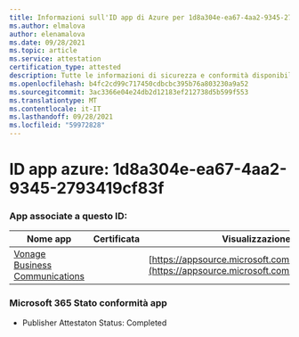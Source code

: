 ```yaml
---
title: Informazioni sull'ID app di Azure per 1d8a304e-ea67-4aa2-9345-2793419cf83f
ms.author: elmalova
author: elenamalova
ms.date: 09/28/2021
ms.topic: article
ms.service: attestation
certification_type: attested
description: Tutte le informazioni di sicurezza e conformità disponibili per 1d8a304e-ea67-4aa2-9345-2793419cf83f.
ms.openlocfilehash: b4fc2cd99c717450cdbcbc395b76a803230a9a52
ms.sourcegitcommit: 3ac3366e04e24db2d12183ef212738d5b599f553
ms.translationtype: MT
ms.contentlocale: it-IT
ms.lasthandoff: 09/28/2021
ms.locfileid: "59972828"
---
```

# <a name="azure-app-id-1d8a304e-ea67-4aa2-9345-2793419cf83f"></a>ID app azure: 1d8a304e-ea67-4aa2-9345-2793419cf83f


### <a name="apps-associated-with-this-id"></a>App associate a questo ID:
| **Nome app** | **Certificata** | **Visualizzazione in AppSource** |
|--------------|---------------|-----------------------|
| [Vonage Business Communications](https://docs.microsoft.com/microsoft-365-app-certification/forward/WA200002988) |  | [https://appsource.microsoft.com/product/office/WA200002988](https://appsource.microsoft.com/product/office/WA200002988) |

### <a name="microsoft-365-app-compliance-status"></a>Microsoft 365 Stato conformità app
- Publisher Attestaton Status: Completed
